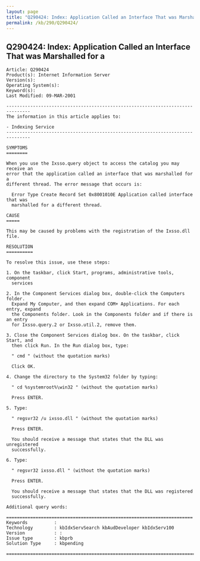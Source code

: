 ```yaml
---
layout: page
title: "Q290424: Index: Application Called an Interface That was Marshalled for a"
permalink: /kb/290/Q290424/
---
```


## Q290424: Index: Application Called an Interface That was Marshalled for a

	Article: Q290424
	Product(s): Internet Information Server
	Version(s): 
	Operating System(s): 
	Keyword(s): 
	Last Modified: 09-MAR-2001
	
	-------------------------------------------------------------------------------
	The information in this article applies to:
	
	- Indexing Service 
	-------------------------------------------------------------------------------
	
	SYMPTOMS
	========
	
	When you use the Ixsso.query object to access the catalog you may receive an
	error that the application called an interface that was marshalled for a
	different thread. The error message that occurs is:
	
	  Error Type Create Record Set 0x8001010E Application called interface that was
	  marshalled for a different thread.
	
	CAUSE
	=====
	
	This may be caused by problems with the registration of the Ixsso.dll file.
	
	RESOLUTION
	==========
	
	To resolve this issue, use these steps:
	
	1. On the taskbar, click Start, programs, administrative tools, component
	  services
	
	2. In the Component Services dialog box, double-click the Computers folder.
	  Expand My Computer, and then expand COM+ Applications. For each entry, expand
	  the Components folder. Look in the Components folder and if there is an entry
	  for Ixsso.query.2 or Ixsso.util.2, remove them.
	
	3. Close the Component Services dialog box. On the taskbar, click Start, and
	  then click Run. In the Run dialog box, type:
	
	  " cmd " (without the quotation marks)
	
	  Click OK.
	
	4. Change the directory to the System32 folder by typing:
	
	  " cd %systemroot%\win32 " (without the quotation marks)
	
	  Press ENTER.
	
	5. Type:
	
	  " regsvr32 /u ixsso.dll " (without the quotation marks)
	
	  Press ENTER.
	
	  You should receive a message that states that the DLL was unregistered
	  successfully.
	
	6. Type:
	
	  " regsvr32 ixsso.dll " (without the quotation marks)
	
	  Press ENTER.
	
	  You should receive a message that states that the DLL was registered
	  successfully.
	
	Additional query words:
	
	======================================================================
	Keywords          :  
	Technology        : kbIdxServSearch kbAudDeveloper kbIdxServ100
	Version           : :
	Issue type        : kbprb
	Solution Type     : kbpending
	
	=============================================================================
	
